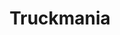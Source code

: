 ---
layout: project
title:  Truckmania
year:   2012
description: iPhone game and graphic engine
skills: Objective-C, iPhone App, Graphic Engine
image: project-truckmania.png
---